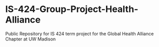 # IS-424-Group-Project-Health-Alliance
Public Repository for IS 424 term project for the Global Health Alliance Chapter at UW Madison
